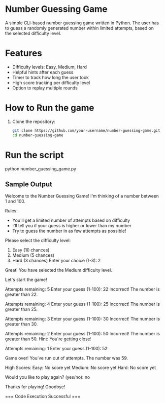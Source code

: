 # Number Guessing Game 

A simple CLI-based number guessing game written in Python. The user has to guess a randomly generated number within limited attempts, based on the selected difficulty level.

# Features
- Difficulty levels: Easy, Medium, Hard
- Helpful hints after each guess
- Timer to track how long the user took
- High score tracking per difficulty level
- Option to replay multiple rounds

# How to Run the game
1. Clone the repository:
   ```bash
   git clone https://github.com/your-username/number-guessing-game.git
   cd number-guessing-game

# Run the script
python number_guessing_game.py

## Sample Output

Welcome to the Number Guessing Game!
I'm thinking of a number between 1 and 100.

Rules:
- You'll get a limited number of attempts based on difficulty
- I'll tell you if your guess is higher or lower than my number
- Try to guess the number in as few attempts as possible!

Please select the difficulty level:
1. Easy (10 chances)
2. Medium (5 chances)
3. Hard (3 chances)
Enter your choice (1-3): 2

Great! You have selected the Medium difficulty level.

Let's start the game!

Attempts remaining: 5
Enter your guess (1-100): 22
Incorrect! The number is greater than 22.

Attempts remaining: 4
Enter your guess (1-100): 25
Incorrect! The number is greater than 25.

Attempts remaining: 3
Enter your guess (1-100): 30
Incorrect! The number is greater than 30.

Attempts remaining: 2
Enter your guess (1-100): 50
Incorrect! The number is greater than 50.
Hint: You're getting close!

Attempts remaining: 1
Enter your guess (1-100): 52

Game over! You've run out of attempts. The number was 59.

High Scores:
Easy: No score yet
Medium: No score yet
Hard: No score yet

Would you like to play again? (yes/no): no

Thanks for playing! Goodbye!

=== Code Execution Successful ===
